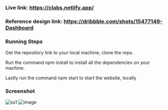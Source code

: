 ### Live link: https://clabs.netlify.app/

### Reference design link:  https://dribbble.com/shots/15477149-Dashboard

### Running Steps
Get the repository link to your local machine, clone the repo. 

Run the command npm install to install all the dependencies on your machine.

Lastly run the command npm start to start the website, locally

### Screenshot

![ss1](https://user-images.githubusercontent.com/56184501/131605722-6ca49a46-dce1-4f9a-8966-95cc6276df1e.PNG)
![image](https://user-images.githubusercontent.com/56184501/131605782-05b740d0-c461-4738-b587-e82e6b29081c.png)

